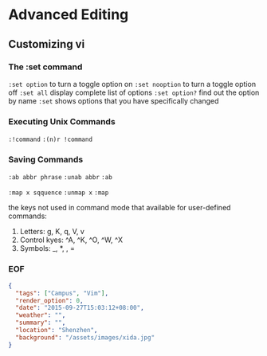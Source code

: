 Advanced Editing
===

## Customizing vi

### The :set command
``:set option`` to turn a toggle option on
``:set nooption`` to turn a toggle option off
``:set all`` display complete list of options
``:set option?`` find out the option by name
``:set`` shows options that you have specifically changed

### Executing Unix Commands
``:!command``
``:(n)r !command`` 

### Saving Commands
``:ab abbr phrase``
``:unab abbr``
``:ab``

``:map x sqquence``
``:unmap x``
``:map``

the keys not used in command mode that available for user-defined commands:
1. Letters: g, K, q, V, v
2. Control kyes: ^A, ^K, ^O, ^W, ^X
3. Symbols: _, *, \, =


### EOF
```json
{
  "tags": ["Campus", "Vim"],
  "render_option": 0,
  "date": "2015-09-27T15:03:12+08:00",
  "weather": "",
  "summary": "",
  "location": "Shenzhen",
  "background": "/assets/images/xida.jpg"
}
```
